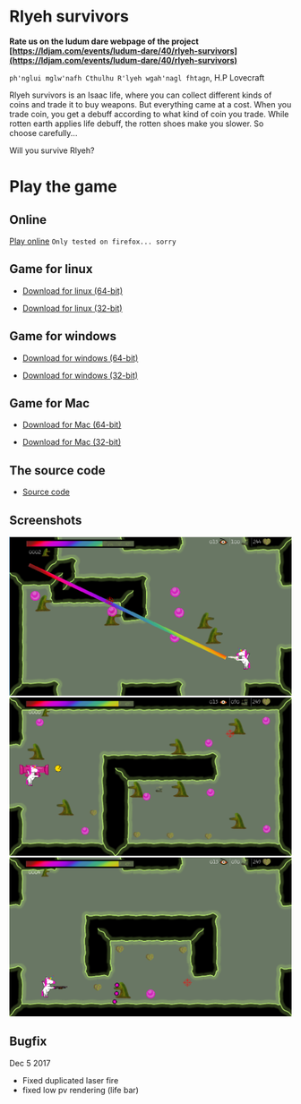 # Rlyeh survivors

**Rate us on the ludum dare webpage of the project [https://ldjam.com/events/ludum-dare/40/rlyeh-survivors](https://ldjam.com/events/ludum-dare/40/rlyeh-survivors)**

`ph'nglui mglw'nafh Cthulhu R'lyeh wgah'nagl fhtagn`, H.P Lovecraft

Rlyeh survivors is an Isaac life, where you can collect different kinds of coins and trade it to buy weapons. But everything came at a cost. When you trade coin, you get a debuff according to what kind of coin you trade. While rotten earth applies life debuff, the rotten shoes make you slower. So choose carefully...

Will you survive Rlyeh?

# Play the game

## Online

[Play online](https://ludum-rlyeh.github.io/rlyeh-survivors/Rlyeh_Survivors.html)
`Only tested on firefox... sorry`

## Game for linux

* [Download for linux (64-bit)](Rlyeh_Survivors.64)

* [Download for linux (32-bit)](Rlyeh_Survivors.32)

## Game for windows

* [Download for windows (64-bit)](Rlyeh_Survivors-64bits.exe)

* [Download for windows (32-bit)](Rlyeh_Survivors-32bits.exe)

## Game for Mac

* [Download for Mac (64-bit)](Rlyeh_Survivors.64.mac)

* [Download for Mac (32-bit)](Rlyeh_Survivors.32.mac)

## The source code
* [Source code](https://github.com/ludum-rlyeh/rlyeh-survivors)

## Screenshots

![Screen 1](screenshot1.png)
![Screen 2](screenshot2.png)
![Screen 3](screenshot3.png)

## Bugfix
Dec 5 2017 
* Fixed duplicated laser fire
* fixed low pv rendering (life bar)